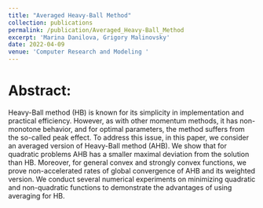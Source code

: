 ```yaml
---
title: "Averaged Heavy-Ball Method"
collection: publications
permalink: /publication/Averaged_Heavy-Ball_Method
excerpt: 'Marina Danilova, Grigory Malinovsky'
date: 2022-04-09
venue: 'Computer Research and Modeling '
---
```




Abstract:
======
Heavy-Ball method (HB) is known for its simplicity in implementation and practical efficiency. However, as with other momentum methods, it has non-monotone behavior, and for optimal parameters, the method suffers from the so-called peak effect. To address this issue, in this paper, we consider an averaged version of Heavy-Ball method (AHB). We show that for quadratic problems AHB has a smaller maximal deviation from the solution than HB. Moreover, for general convex and strongly convex functions, we prove non-accelerated rates of global convergence of AHB and its weighted version. We conduct several numerical experiments on minimizing quadratic and non-quadratic functions to demonstrate the advantages of using averaging for HB.
